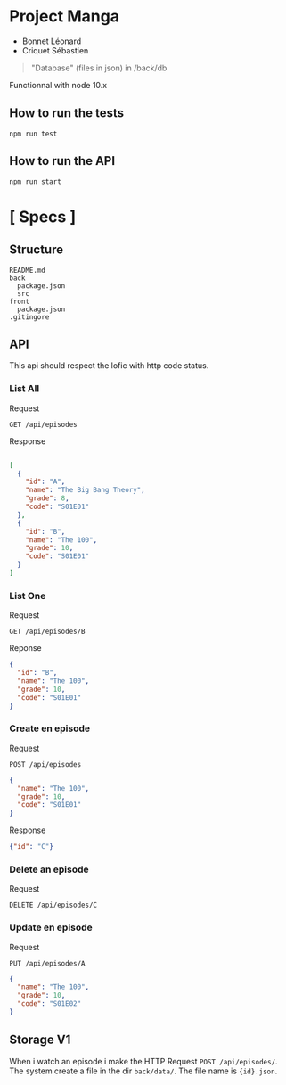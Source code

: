 # Project Manga

+ Bonnet Léonard
+ Criquet Sébastien

> "Database" (files in json) in /back/db

Functionnal with node 10.x


How to run the tests
--------------------

    npm run test


How to run the API
------------------

    npm run start


# [ Specs ]

## Structure
``` dir
README.md
back
  package.json
  src
front
  package.json
.gitingore
```

## API

This api should respect the lofic with http code status.

### List All

Request
```
GET /api/episodes
```

Response
``` json

[
  {
    "id": "A",
    "name": "The Big Bang Theory",
    "grade": 8,
    "code": "S01E01"
  },
  {
    "id": "B",
    "name": "The 100",
    "grade": 10,
    "code": "S01E01"
  }
]
```

### List One
Request
```
GET /api/episodes/B
```
Reponse
``` json
{
  "id": "B",
  "name": "The 100",
  "grade": 10,
  "code": "S01E01"
}
```

### Create en episode

Request
```
POST /api/episodes
```

``` json
{
  "name": "The 100",
  "grade": 10,
  "code": "S01E01"
}
```

Response
``` json
{"id": "C"}
```

### Delete an episode

Request
```
DELETE /api/episodes/C
```

### Update en episode

Request
```
PUT /api/episodes/A
```

``` json
{
  "name": "The 100",
  "grade": 10,
  "code": "S01E02"
}
```


## Storage V1

When i watch an episode i  make the HTTP Request ``POST /api/episodes/``. The system create a file in the dir ``back/data/``. The file name is ``{id}.json``.
